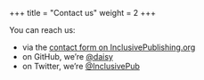 +++
title = "Contact us"
weight = 2
+++

You can reach us:

- via the [contact form on InclusivePublishing.org](https://inclusivepublishing.org/contact/)
- on GitHub, we’re [@daisy](https://github.com/daisy/ace)
- on Twitter, we’re [@InclusivePub](http://twitter.com/InclusivePub)
